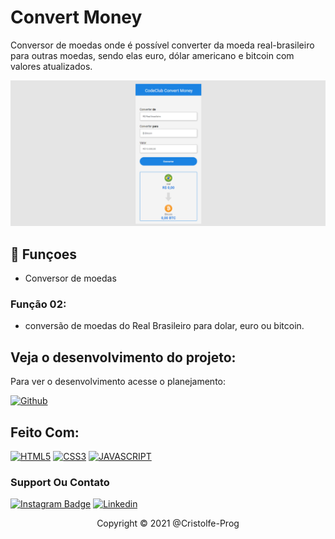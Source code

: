 <h1>Convert Money </h1>
<p>Conversor de moedas onde é possível converter da moeda real-brasileiro para outras moedas, sendo elas euro, dólar americano e bitcoin com valores atualizados.</p>

<img src="./assets/devclubconvert.png" alt="convert-money-image">

## 🔧 Funçoes

- Conversor de moedas 

### Função 02:
- conversão de moedas do Real Brasileiro para dolar, euro ou bitcoin.

## Veja o desenvolvimento do projeto:

Para ver o desenvolvimento acesse o planejamento:

[![Github](https://img.shields.io/badge/GitHub-100000?style=for-the-badge&logo=github&logoColor=white)](https://github.com/cristolfe-prog/DevClub-Convert-Money)


## Feito Com:
[![HTML5](https://img.shields.io/badge/HTML5-E34F26?style=for-the-badge&logo=html5&logoColor=white)](https://developer.mozilla.org/pt-BR/docs/Web/HTML)
[![CSS3](https://img.shields.io/badge/CSS3-1572B6?style=for-the-badge&logo=css3&logoColor=white)](https://developer.mozilla.org/pt-BR/docs/Web/CSS)
[![JAVASCRIPT](https://img.shields.io/badge/JavaScript-F7DF1E?style=for-the-badge&logo=javascript&logoColor=black)](https://developer.mozilla.org/pt-BR/docs/Web/JavaScript)


### Support Ou Contato

[![Instagram Badge](https://img.shields.io/badge/Instagram-E4405F?style=for-the-badge&logo=instagram&logoColor=white)](https://www.instagram.com/cristolfe/)
[![Linkedin](https://img.shields.io/badge/LinkedIn-0077B5?style=for-the-badge&logo=linkedin&logoColor=white)](https://www.linkedin.com/in/%C3%ADcaro-cristolfe-0b8104197/)

<p align="center">Copyright © 2021 @Cristolfe-Prog</p>
